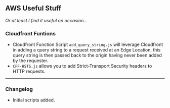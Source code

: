 ## AWS Useful Stuff
*Or at least I find it useful on occasion...*

### Cloudfront Funtions
- Cloudfront Function Script `add_query_string.js` will leverage Cloudfront in adding a query string to a request received at an Edge Location, this query string is then passed back to the origin having never been added by the requester.
- `CFF-HSTS.js` allows you to add Strict-Transport Security headers to HTTP requests.

---

### Changelog
- Initial scripts added.
